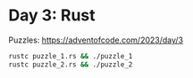 # Day 3: Rust

Puzzles:  <https://adventofcode.com/2023/day/3>

```bash
rustc puzzle_1.rs && ./puzzle_1
rustc puzzle_2.rs && ./puzzle_2
```
